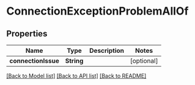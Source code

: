 # ConnectionExceptionProblemAllOf

## Properties
Name | Type | Description | Notes
------------ | ------------- | ------------- | -------------
**connectionIssue** | **String** |  | [optional] 

[[Back to Model list]](../README.md#documentation-for-models) [[Back to API list]](../README.md#documentation-for-api-endpoints) [[Back to README]](../README.md)


